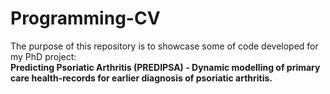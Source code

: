 # Programming-CV
The purpose of this repository is to showcase some of code developed for my PhD project:  
**Predicting Psoriatic Arthritis (PREDIPSA) - Dynamic modelling of primary care health-records for earlier diagnosis of psoriatic arthritis.**  




